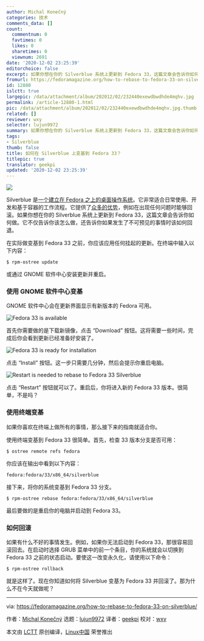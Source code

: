 ```yaml
---
author: Michal Konečný
categories: 技术
comments_data: []
count:
  commentnum: 0
  favtimes: 0
  likes: 0
  sharetimes: 0
  viewnum: 2691
date: '2020-12-02 23:25:39'
editorchoice: false
excerpt: 如果你想在你的 Silverblue 系统上更新到 Fedora 33，这篇文章会告诉你如何做。它不仅告诉你该怎么做，还告诉你如果发生了不可预见的事情时该如何回退。
fromurl: https://fedoramagazine.org/how-to-rebase-to-fedora-33-on-silverblue/
id: 12880
islctt: true
largepic: /data/attachment/album/202012/02/232440exewdbwdhde4mqhv.jpg
permalink: /article-12880-1.html
pic: /data/attachment/album/202012/02/232440exewdbwdhde4mqhv.jpg.thumb.jpg
related: []
reviewer: wxy
selector: lujun9972
summary: 如果你想在你的 Silverblue 系统上更新到 Fedora 33，这篇文章会告诉你如何做。它不仅告诉你该怎么做，还告诉你如果发生了不可预见的事情时该如何回退。
tags:
- Silverblue
thumb: false
title: 如何在 Silverblue 上变基到 Fedora 33？
titlepic: true
translator: geekpi
updated: '2020-12-02 23:25:39'
---
```


![](/data/attachment/album/202012/02/232440exewdbwdhde4mqhv.jpg)


Silverblue 是[一个建立在 Fedora 之上的桌面操作系统](https://docs.fedoraproject.org/en-US/fedora-silverblue/)。它非常适合日常使用、开发和基于容器的工作流程。它提供了[众多的优势](https://fedoramagazine.org/give-fedora-silverblue-a-test-drive/)，例如在出现任何问题时能够回滚。如果你想在你的 Silverblue 系统上更新到 Fedora 33，这篇文章会告诉你如何做。它不仅告诉你该怎么做，还告诉你如果发生了不可预见的事情时该如何回退。


在实际做变基到 Fedora 33 之前，你应该应用任何挂起的更新。在终端中输入以下内容：



```
$ rpm-ostree update

```

或通过 GNOME 软件中心安装更新并重启。


### 使用 GNOME 软件中心变基


GNOME 软件中心会在更新界面显示有新版本的 Fedora 可用。


![Fedora 33 is available](/data/attachment/album/202012/02/232543jp115s1eocp5p5ji.png)


首先你需要做的是下载新镜像，点击 “Download” 按钮。这将需要一些时间，完成后你会看到更新已经准备好安装了。


![Fedora 33 is ready for installation](/data/attachment/album/202012/02/232544ng5rgzpakwffgezc.png)


点击 “Install” 按钮。这一步只需要几分钟，然后会提示你重启电脑。


![Restart is needed to rebase to Fedora 33 Silverblue](/data/attachment/album/202012/02/232545pzcngqqnquknqd77.png)


点击 “Restart” 按钮就可以了。重启后，你将进入新的 Fedora 33 版本。很简单，不是吗？


### 使用终端变基


如果你喜欢在终端上做所有的事情，那么接下来的指南就适合你。


使用终端变基到 Fedora 33 很简单。首先，检查 33 版本分支是否可用：



```
$ ostree remote refs fedora

```

你应该在输出中看到以下内容：



```
fedora:fedora/33/x86_64/silverblue

```

接下来，将你的系统变基到 Fedora 33 分支。



```
$ rpm-ostree rebase fedora:fedora/33/x86_64/silverblue

```

最后要做的是重启你的电脑并启动到 Fedora 33。


### 如何回滚


如果有什么不好的事情发生。例如，如果你无法启动到 Fedora 33，那很容易回滚回去。在启动时选择 GRUB 菜单中的前一个条目，你的系统就会以切换到 Fedora 33 之前的状态启动。要使这一改变永久化，请使用以下命令：



```
$ rpm-ostree rollback

```

就是这样了。现在你知道如何将 Silverblue 变基为 Fedora 33 并回滚了。那为什么不在今天就做呢？




---


via: <https://fedoramagazine.org/how-to-rebase-to-fedora-33-on-silverblue/>


作者：[Michal Konečný](https://fedoramagazine.org/author/zlopez/) 选题：[lujun9972](https://github.com/lujun9972) 译者：[geekpi](https://github.com/geekpi) 校对：[wxy](https://github.com/wxy)


本文由 [LCTT](https://github.com/LCTT/TranslateProject) 原创编译，[Linux中国](https://linux.cn/) 荣誉推出
